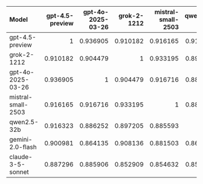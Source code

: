 | Model              |   gpt-4.5-preview |   gpt-4o-2025-03-26 |   grok-2-1212 |   mistral-small-2503 |   qwen2.5-32b |   gemini-2.0-flash |   claude-3-5-sonnet |     SUM |
|:-------------------|------------------:|--------------------:|--------------:|---------------------:|--------------:|-------------------:|--------------------:|--------:|
| gpt-4.5-preview    |          1        |            0.936905 |      0.910182 |             0.916165 |      0.916323 |           0.900981 |            0.887296 | 6.46785 |
| grok-2-1212        |          0.910182 |            0.904479 |      1        |             0.933195 |      0.897205 |           0.908136 |            0.852909 | 6.40611 |
| gpt-4o-2025-03-26  |          0.936905 |            1        |      0.904479 |             0.916716 |      0.886252 |           0.864135 |            0.885906 | 6.39439 |
| mistral-small-2503 |          0.916165 |            0.916716 |      0.933195 |             1        |      0.885593 |           0.881503 |            0.854632 | 6.3878  |
| qwen2.5-32b        |          0.916323 |            0.886252 |      0.897205 |             0.885593 |      1        |           0.860568 |            0.852567 | 6.29851 |
| gemini-2.0-flash   |          0.900981 |            0.864135 |      0.908136 |             0.881503 |      0.860568 |           1        |            0.841273 | 6.2566  |
| claude-3-5-sonnet  |          0.887296 |            0.885906 |      0.852909 |             0.854632 |      0.852567 |           0.841273 |            1        | 6.17458 |
